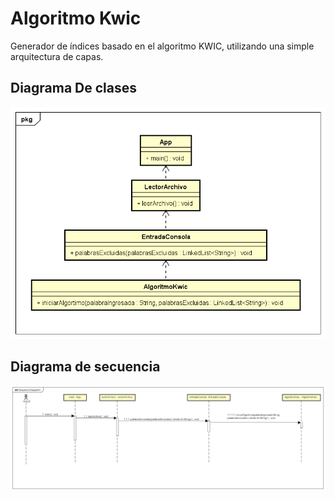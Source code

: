 # Algoritmo Kwic

 Generador de índices basado en  el algoritmo KWIC, utilizando una simple arquitectura de capas.

 ## Diagrama De clases 

 <img src="ClassDiagram/ClassDiagram.png"></img> 

 ## Diagrama de secuencia

 <img src="ClassDiagram/SequenceDiagram.png"></img> 

